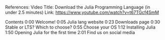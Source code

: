 References:
Video Title: Download the Julia Programming Language (in under 2.5 minutes)
Link: https://www.youtube.com/watch?v=t67TGcf4SmM

Contents
0:00 Welcome!
0:05 Julia lang website
0:23 Downloads page
0:30 Stable or LTS? Which to choose?
0:55 Choose your OS
1:12 Installing Julia
1:50 Opening Julia for the first time
2:01 Find us on social media
